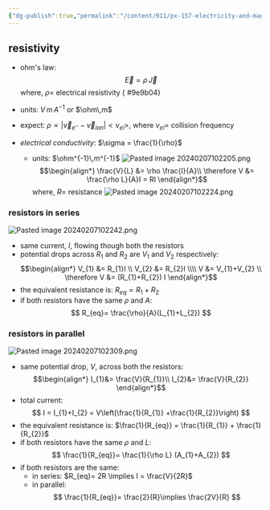 ```yaml
---
{"dg-publish":true,"permalink":"/content/011/px-157-electricity-and-magnetism/px-157-b-electric-fields/iii-properties/px-157-b13b-resistance/","noteIcon":"1","created":"2024-10-01T18:27:10.131+01:00","updated":"2024-11-26T20:08:53.382+00:00"}
---
```


## resistivity
- ohm's law:
$$
\vec E = \rho\,\vec J
$$
	where, $\rho=$ electrical resistivity
{ #9e9b04}

- units: $V\,m\,A^{-1}$ or $\ohm\,m$
- expect: $\rho \propto |\vec v_{e^{-}}-\vec v_{ion}| <\nu_{ei}>$, where $\nu_{ei}=$ collision frequency

- *electrical conductivity*: $\sigma = \frac{1}{\rho}$
	- units: $\ohm^{-1}\,m^{-1}$
![Pasted image 20240207102205.png](/img/user/pics/Pasted%20image%2020240207102205.png)
$$\begin{align*}
	\frac{V}{L} &= \rho \frac{I}{A}\\
	\therefore V &= \frac{\rho L}{A}I = RI
\end{align*}$$
	where, $R=$ resistance
![Pasted image 20240207102224.png](/img/user/pics/Pasted%20image%2020240207102224.png)
### resistors in series
![Pasted image 20240207102242.png](/img/user/pics/Pasted%20image%2020240207102242.png)
- same current, $I$, flowing though both the resistors
- potential drops across $R_{1}$ and $R_{2}$ are $V_{1}$ and $V_{2}$ respectively:
$$\begin{align*}
	V_{1} &= R_{1}I \\
	V_{2} &= R_{2}I \\\\
	V &= V_{1}+V_{2} \\
	\therefore V &= (R_{1}+R_{2}) I
\end{align*}$$
- the equivalent resistance is: $R_{eq} = R_{1}+ R_{2}$
- if both resistors have the same $\rho$ and $A:$
$$
R_{eq}= \frac{\rho}{A}(L_{1}+L_{2})
$$
### resistors in parallel

![Pasted image 20240207102309.png](/img/user/pics/Pasted%20image%2020240207102309.png)
- same potential drop, $V$, across both the resistors:
$$\begin{align*}
		I_{1}&= \frac{V}{R_{1}}\\
		I_{2}&= \frac{V}{R_{2}}
	\end{align*}$$
- total current:
$$
I = I_{1}+I_{2} = V\left(\frac{1}{R_{1}} +\frac{1}{R_{2}}\right)
$$
- the equivalent resistance is: $\frac{1}{R_{eq}} = \frac{1}{R_{1}} + \frac{1}{R_{2}}$
- if both resistors have the same $\rho$ and $L:$
$$
\frac{1}{R_{eq}}= \frac{1}{\rho L} (A_{1}+A_{2})
$$
- if both resistors are the same:
	- in series: $R_{eq}= 2R \implies I = \frac{V}{2R}$
	- in parallel:
$$
\frac{1}{R_{eq}}= \frac{2}{R}\implies \frac{2V}{R}
$$
